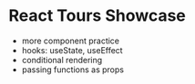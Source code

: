 # React Tours Showcase

- more component practice
- hooks: useState, useEffect
- conditional rendering
- passing functions as props
